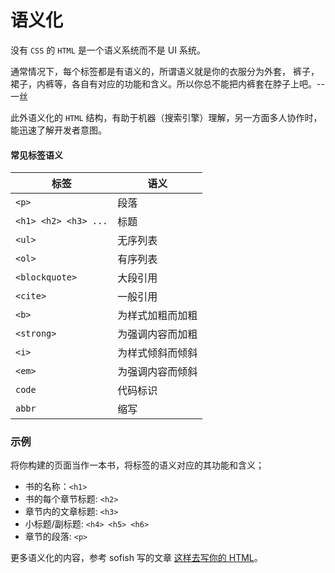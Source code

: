 # 语义化

没有 `CSS` 的 `HTML` 是一个语义系统而不是 UI 系统。

通常情况下，每个标签都是有语义的，所谓语义就是你的衣服分为外套， 裤子，裙子，内裤等，各自有对应的功能和含义。所以你总不能把内裤套在脖子上吧。-- 一丝

此外语义化的 `HTML` 结构，有助于机器（搜索引擎）理解，另一方面多人协作时，能迅速了解开发者意图。

#### 常见标签语义

| 标签 | 语义 |
| -- | -- |
| `<p>` | 段落 |
| `<h1> <h2> <h3> ...` | 标题 |
| `<ul>` | 无序列表 |
| `<ol>` | 有序列表 |
| `<blockquote>` | 大段引用 |
| `<cite>` | 一般引用 |
| `<b>` | 为样式加粗而加粗 |
| `<strong>` | 为强调内容而加粗 |
| `<i>` | 为样式倾斜而倾斜 |
| `<em>` | 为强调内容而倾斜 |
| `code` | 代码标识 |
| `abbr` | 缩写 |

### 示例

将你构建的页面当作一本书，将标签的语义对应的其功能和含义；

* 书的名称：`<h1>`
* 书的每个章节标题: `<h2>`
* 章节内的文章标题: `<h3>`
* 小标题/副标题: `<h4> <h5> <h6>`
* 章节的段落: `<p>`

更多语义化的内容，参考 sofish 写的文章 [这样去写你的 HTML](http://wenku.baidu.com/view/0a8d3774f242336c1eb95ea9.html)。
